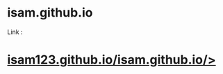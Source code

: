 # isam.github.io
Link : <h1><a href = "https://isam123.github.io/isam.github.io/">isam123.github.io/isam.github.io/></a></h1>
